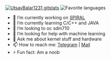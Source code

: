 [![UtsavBalar1231 gitstats](https://github-readme-stats.vercel.app/api?username=utsavbalar1231&theme=calm&layout=compact)](https://github.com/utsavbalar1231)
![Favorite languages](https://github-readme-stats.vercel.app/api/top-langs/?username=utsavbalar1231&theme=calm&layout=compact)

- 🔭 I’m currently working on [SPIRAL](https://github.com/viciouspup/kernel_realme_sdm710/blob/spiral/README)
- 🌱 I’m currently learning C/C++ and JAVA
- 👯 I’m looking to oc sdm710
- 🤔 I’m looking for help with machine learning
- 💬 Ask me about kernel stuff and hardware
- 📫 How to reach me: [Telegram](https://t.me/T900) | [Mail](yadhuuk@gmail.com)
- ⚡ Fun fact: Am a noob
